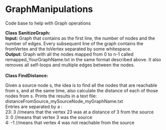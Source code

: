 # GraphManipulations
Code base to help with Graph operations

<div><b>Class SanitizeGraph:</b></div>
<div>
<b>Input:</b>
Graph that contains as the first line, the number of nodes and the number of edges.
Every subsequent line of the graph contains the fromVertex and the toVertex separated by some whitespace.<br>
<b>Output:</b> Graph with all the nodes mapped from 0 to n-1 called remapped_YourGraphName.txt in the same format described above.
It also removes all self-loops and multiple edges between the nodes.
</div>

<br>

<div>
<b>Class FindDistance:</b>
</div>
<p>Given a source node s, the idea is to find all the nodes that are reachable from s, and at the same time, also calculate
the distance of each of those nodes from s. Prints the results in a text file: distanceFromSource_mySourceNode_myGraphName.txt<br>
Entries are separated by a :<br>
23: 3 //means that the vertex 23 was at a distance of 3 from the source<br>
3: 0  //means that vertex 3 was the source<br>
4: -1 //means that vertex 4 was not reachable from the source<br>
</div>
